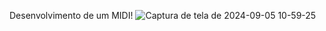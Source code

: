 Desenvolvimento de um MIDI!
![Captura de tela de 2024-09-05 10-59-25](https://github.com/user-attachments/assets/b9795666-9d1b-4f27-805c-23313bef0865)
